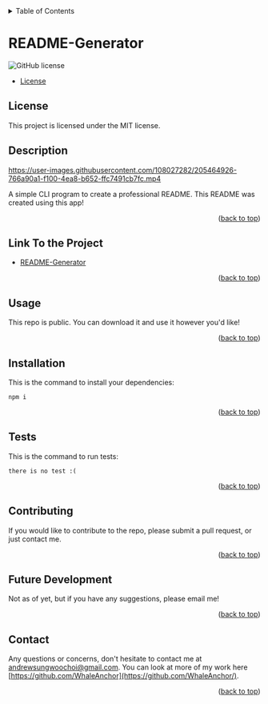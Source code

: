 
  <div id="top"></div>

<details>
  <summary>Table of Contents</summary>
  <ol>
    <li><a href="#description">Description</a></li>
    <li><a href="#link-to-the-project">Link To the Project</a></li>
    <li><a href="#usage">Usage</a></li>
    <li><a href="#installation">Installation</a></li>
    <li><a href="#tests">Tests</a></li>
    <li><a href="#contributing">Contributing</a></li>
    <li><a href="#future-development">Future Development</a></li>
    <li><a href="#contact">Contact</a></li>
  </ol>
</details>

# README-Generator
![GitHub license](https://img.shields.io/badge/license-MIT-blue.svg)

* [License](#license)

## License

This project is licensed under the MIT license.


## Description

https://user-images.githubusercontent.com/108027282/205464926-766a90a1-f100-4ea8-b652-ffc7491cb7fc.mp4

A simple CLI program to create a professional README. This README was created using this app!
<p align="right">(<a href="#top">back to top</a>)</p>

## Link To the Project
* [README-Generator](https://github.com/WhaleAnchor/README-Generator/)
<p align="right">(<a href="#top">back to top</a>)</p>

## Usage
This repo is public. You can download it and use it however you'd like!
<p align="right">(<a href="#top">back to top</a>)</p>

## Installation
This is the command to install your dependencies:

```
npm i
```
<p align="right">(<a href="#top">back to top</a>)</p>

## Tests
This is the command to run tests:

```
there is no test :(
```
<p align="right">(<a href="#top">back to top</a>)</p>

## Contributing
If you would like to contribute to the repo, please submit a pull request, or just contact me.
<p align="right">(<a href="#top">back to top</a>)</p>

## Future Development
Not as of yet, but if you have any suggestions, please email me!
<p align="right">(<a href="#top">back to top</a>)</p>



## Contact
Any questions or concerns, don't hesitate to contact me at andrewsungwoochoi@gmail.com. 
You can look at more of my work here [https://github.com/WhaleAnchor](https://github.com/WhaleAnchor/).
<p align="right">(<a href="#top">back to top</a>)</p>
